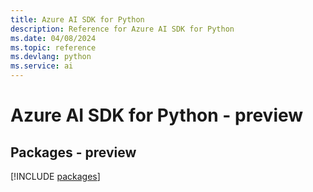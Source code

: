 ```yaml
---
title: Azure AI SDK for Python
description: Reference for Azure AI SDK for Python
ms.date: 04/08/2024
ms.topic: reference
ms.devlang: python
ms.service: ai
---
```

# Azure AI SDK for Python - preview
## Packages - preview
[!INCLUDE [packages](ai-index.md)]